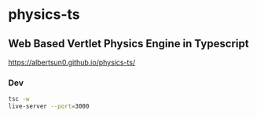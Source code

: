 # physics-ts

## Web Based Vertlet Physics Engine in Typescript

https://albertsun0.github.io/physics-ts/

### Dev

```bash
tsc -w
live-server --port=3000
```
